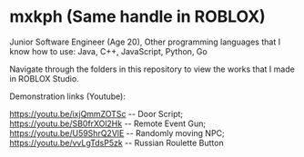 # mxkph (Same handle in ROBLOX)

Junior Software Engineer (Age 20),
Other programming languages that I know how to use: Java, C++, JavaScript, Python, Go

Navigate through the folders in this repository to view the works that I made in ROBLOX Studio.

Demonstration links (Youtube):

https://youtu.be/ixjQmmZOTSc -- Door Script;
https://youtu.be/SB0frXOl2Hk -- Remote Event Gun;
https://youtu.be/U59ShrQ2VlE -- Randomly moving NPC;
https://youtu.be/vvLgTdsP5zk -- Russian Roulette Button

